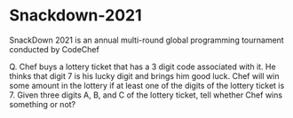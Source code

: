 # Snackdown-2021
SnackDown 2021 is an annual multi-round global programming tournament conducted by CodeChef

Q. Chef buys a lottery ticket that has a 3 digit code associated with it. He thinks that digit 7 is his lucky digit and brings him good luck. Chef will win some amount in the lottery if at least one of the digits of the lottery ticket is 7.
Given three digits A, B, and C of the lottery ticket, tell whether Chef wins something or not?
